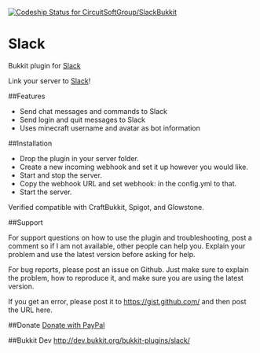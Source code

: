 [ ![Codeship Status for CircuitSoftGroup/SlackBukkit](https://codeship.com/projects/e4eef240-4bf1-0132-b4a8-76310b234900/status?branch=master)](https://codeship.com/projects/46907)

Slack
===========

Bukkit plugin for [Slack](https://slack.com)

Link your server to [Slack](https://slack.com)!

##Features

*    Send chat messages and commands to Slack
*    Send login and quit messages to Slack
*    Uses minecraft username and avatar as bot information 

##Installation

*    Drop the plugin in your server folder.
*    Create a new incoming webhook and set it up however you would like.
*    Start and stop the server.
*    Copy the webhook URL and set webhook: in the config.yml to that.
*    Start the server. 

Verified compatible with CraftBukkit, Spigot, and Glowstone.

##Support

For support questions on how to use the plugin and troubleshooting, post a comment so if I am not available, other people can help you. Explain your problem and use the latest version before asking for help.

For bug reports, please post an issue on Github. Just make sure to explain the problem, how to reproduce it, and make sure you are using the latest version.

If you get an error, please post it to https://gist.github.com/ and then post the URL here.

##Donate
[Donate with PayPal](https://www.paypal.com/cgi-bin/webscr?return=http%3A%2F%2Fdev.bukkit.org%2Fbukkit-plugins%2Fslack%2F&cn=Add+special+instructions+to+the+addon+author%28s%29&business=circuitsoft%40outlook.com&bn=PP-DonationsBF%3Abtn_donateCC_LG.gif%3ANonHosted&cancel_return=http%3A%2F%2Fdev.bukkit.org%2Fbukkit-plugins%2Fslack%2F&lc=US&item_name=Slack+%28from+Bukkit.org%29&cmd=_donations&rm=1&no_shipping=1&currency_code=USD)

##Bukkit Dev
http://dev.bukkit.org/bukkit-plugins/slack/

